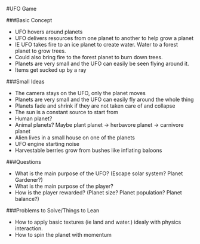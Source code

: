 #UFO Game

###Basic Concept

* UFO hovers around planets
* UFO delivers resources from one planet to another to help grow a planet
* IE UFO takes fire to an ice planet to create water.  Water to a forest planet to grow trees.
* Could also bring fire to the forest planet to burn down trees.
* Planets are very small and the UFO can easily be seen flying around it.
* Items get sucked up by a ray

###Small Ideas

* The camera stays on the UFO, only the planet moves
* Planets are very small and the UFO can easily fly around the whole thing
* Planets fade and shrink if they are not taken care of and collapse
* The sun is a constant source to start from
* Human planet?
* Animal planets? Maybe plant planet -> herbavore planet -> carnivore planet
* Alien lives in a small house on one of the planets
* UFO engine starting noise
* Harvestable berries grow from bushes like inflating baloons

###Questions

* What is the main purpose of the UFO? (Escape solar system?  Planet Gardener?)
* What is the main purpose of the player?
* How is the player rewarded? (Planet size?  Planet population? Planet balance?)

###Problems to Solve/Things to Lean
* How to apply basic textures (ie land and water.) idealy with physics interaction.
* How to spin the planet with momentum


